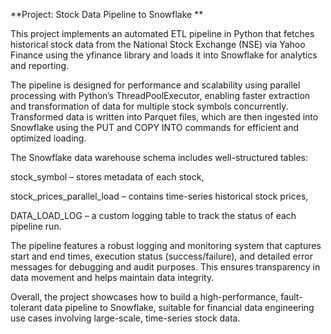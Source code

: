 **Project: Stock Data Pipeline to Snowflake
**

This project implements an automated ETL pipeline in Python that fetches historical stock data from the National Stock Exchange (NSE) via Yahoo Finance using the yfinance library and loads it into Snowflake for analytics and reporting.

The pipeline is designed for performance and scalability using parallel processing with Python’s ThreadPoolExecutor, enabling faster extraction and transformation of data for multiple stock symbols concurrently. Transformed data is written into Parquet files, which are then ingested into Snowflake using the PUT and COPY INTO commands for efficient and optimized loading.

The Snowflake data warehouse schema includes well-structured tables:

stock_symbol – stores metadata of each stock,

stock_prices_parallel_load – contains time-series historical stock prices,

DATA_LOAD_LOG – a custom logging table to track the status of each pipeline run.

The pipeline features a robust logging and monitoring system that captures start and end times, execution status (success/failure), and detailed error messages for debugging and audit purposes. This ensures transparency in data movement and helps maintain data integrity.

Overall, the project showcases how to build a high-performance, fault-tolerant data pipeline to Snowflake, suitable for financial data engineering use cases involving large-scale, time-series stock data.
